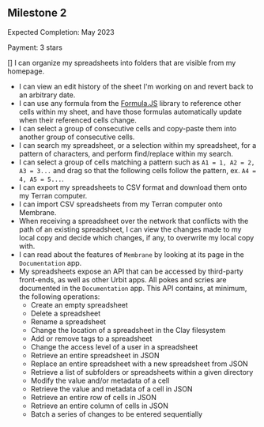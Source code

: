 ## Milestone 2

Expected Completion: May 2023

Payment: 3 stars

[] I can organize my spreadsheets into folders that are visible from my homepage.
* I can view an edit history of the sheet I'm working on and revert back to an arbitrary date.
* I can use any formula from the [Formula.JS](https://formulajs.info/) library to reference other cells within my sheet, and have those formulas automatically update when their referenced cells change.
* I can select a group of consecutive cells and copy-paste them into another group of consecutive cells.
* I can search my spreadsheet, or a selection within my spreadsheet, for a pattern of characters, and perform find/replace within my search.
* I can select a group of cells matching a pattern such as `A1 = 1, A2 = 2, A3 = 3...` and drag so that the following cells follow the pattern, ex. `A4 = 4, A5 = 5...`.
* I can export my spreadsheets to CSV format and download them onto my Terran computer.
* I can import CSV spreadsheets from my Terran computer onto Membrane.
* When receiving a spreadsheet over the network that conflicts with the path of an existing spreadsheet, I can view the changes made to my local copy and decide which changes, if any, to overwrite my local copy with.
* I can read about the features of `Membrane` by looking at its page in the `Documentation` app.
* My spreadsheets expose an API that can be accessed by third-party front-ends, as well as other Urbit apps. All pokes and scries are documented in the `Documentation` app. This API contains, at minimum, the following operations:
  * Create an empty spreadsheet
  * Delete a spreadsheet
  * Rename a spreadsheet
  * Change the location of a spreadsheet in the Clay filesystem
  * Add or remove tags to a spreadsheet
  * Change the access level of a user in a spreadsheet
  * Retrieve an entire spreadsheet in JSON
  * Replace an entire spreadsheet with a new spreadsheet from JSON
  * Retrieve a list of subfolders or spreadsheets within a given directory
  * Modify the value and/or metadata of a cell
  * Retrieve the value and metadata of a cell in JSON
  * Retrieve an entire row of cells in JSON
  * Retrieve an entire column of cells in JSON
  * Batch a series of changes to be entered sequentially
